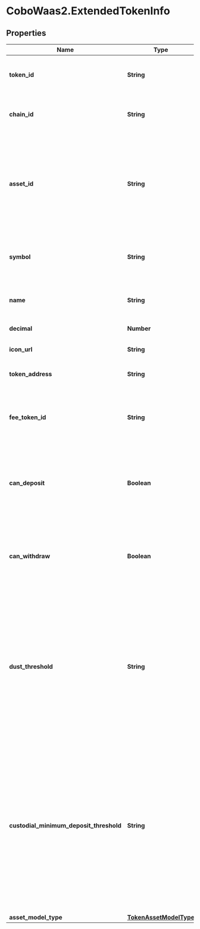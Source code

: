 # CoboWaas2.ExtendedTokenInfo

## Properties

Name | Type | Description | Notes
------------ | ------------- | ------------- | -------------
**token_id** | **String** | The token ID, which is the unique identifier of a token. | 
**chain_id** | **String** | The ID of the chain on which the token operates. | 
**asset_id** | **String** | (This concept applies to Exchange Wallets only) The asset ID. An asset ID is the unique identifier of the asset held within your linked exchange account. | [optional] 
**symbol** | **String** | The token symbol, which is the abbreviated name of a token. | [optional] 
**name** | **String** | The token name, which is the full name of a token. | [optional] 
**decimal** | **Number** | The token decimal. | [optional] 
**icon_url** | **String** | The URL of the token icon. | [optional] 
**token_address** | **String** | The token address, if applicable. | [optional] 
**fee_token_id** | **String** | The fee token ID. A fee token is the token with which you pay transaction fees. | [optional] 
**can_deposit** | **Boolean** | Whether the token can be deposited.  - &#x60;true&#x60;: The token can be deposited.  - &#x60;false&#x60;: The token cannot be deposited.  | [optional] [default to false]
**can_withdraw** | **Boolean** | Whether the token can be withdrawn.  - &#x60;true&#x60;: The token can be withdrawn.  - &#x60;false&#x60;: The token cannot be withdrawn.  | [optional] [default to false]
**dust_threshold** | **String** | The minimum withdrawal amount for Custodial Wallets. If your withdrawal amount is smaller than this threshold, the withdrawal request will receive an error.  Note: [Cobo Loop](https://manuals.cobo.com/en/portal/custodial-wallets/cobo-loop) transfers do not have this limitation.  | [optional] 
**custodial_minimum_deposit_threshold** | **String** | The minimum deposit amount for Custodial Wallets. If the amount you deposit to a Custodial Wallet is smaller than this threshold, the deposit will not show up on Cobo Portal or trigger any webhook events.  Note: [Cobo Loop](https://manuals.cobo.com/en/portal/custodial-wallets/cobo-loop)transfers do not have this limitation.  | [optional] 
**asset_model_type** | [**TokenAssetModelType**](TokenAssetModelType.md) |  | [optional] 


